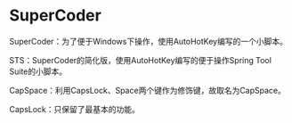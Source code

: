 # SuperCoder
SuperCoder：为了便于Windows下操作，使用AutoHotKey编写的一个小脚本。

STS：SuperCoder的简化版，使用AutoHotKey编写的便于操作Spring Tool Suite的小脚本。

CapSpace：利用CapsLock、Space两个键作为修饰键，故取名为CapSpace。

CapsLock：只保留了最基本的功能。
